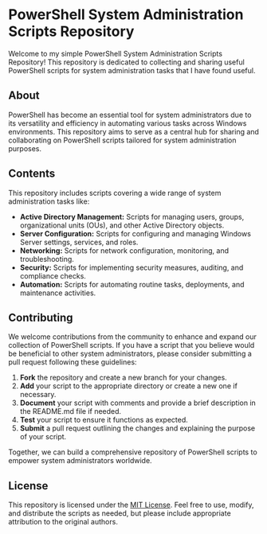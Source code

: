 # PowerShell System Administration Scripts Repository

Welcome to my simple PowerShell System Administration Scripts Repository! This repository is dedicated to collecting and sharing useful PowerShell scripts for system administration tasks that I have found useful.

## About

PowerShell has become an essential tool for system administrators due to its versatility and efficiency in automating various tasks across Windows environments. This repository aims to serve as a central hub for sharing and collaborating on PowerShell scripts tailored for system administration purposes.


## Contents

This repository includes scripts covering a wide range of system administration tasks like:

- **Active Directory Management:** Scripts for managing users, groups, organizational units (OUs), and other Active Directory objects.
- **Server Configuration:** Scripts for configuring and managing Windows Server settings, services, and roles.
- **Networking:** Scripts for network configuration, monitoring, and troubleshooting.
- **Security:** Scripts for implementing security measures, auditing, and compliance checks.
- **Automation:** Scripts for automating routine tasks, deployments, and maintenance activities.


## Contributing

We welcome contributions from the community to enhance and expand our collection of PowerShell scripts. If you have a script that you believe would be beneficial to other system administrators, please consider submitting a pull request following these guidelines:

1. **Fork** the repository and create a new branch for your changes.
2. **Add** your script to the appropriate directory or create a new one if necessary.
3. **Document** your script with comments and provide a brief description in the README.md file if needed.
4. **Test** your script to ensure it functions as expected.
5. **Submit** a pull request outlining the changes and explaining the purpose of your script.

Together, we can build a comprehensive repository of PowerShell scripts to empower system administrators worldwide.

## License

This repository is licensed under the [MIT License](LICENSE). Feel free to use, modify, and distribute the scripts as needed, but please include appropriate attribution to the original authors.


